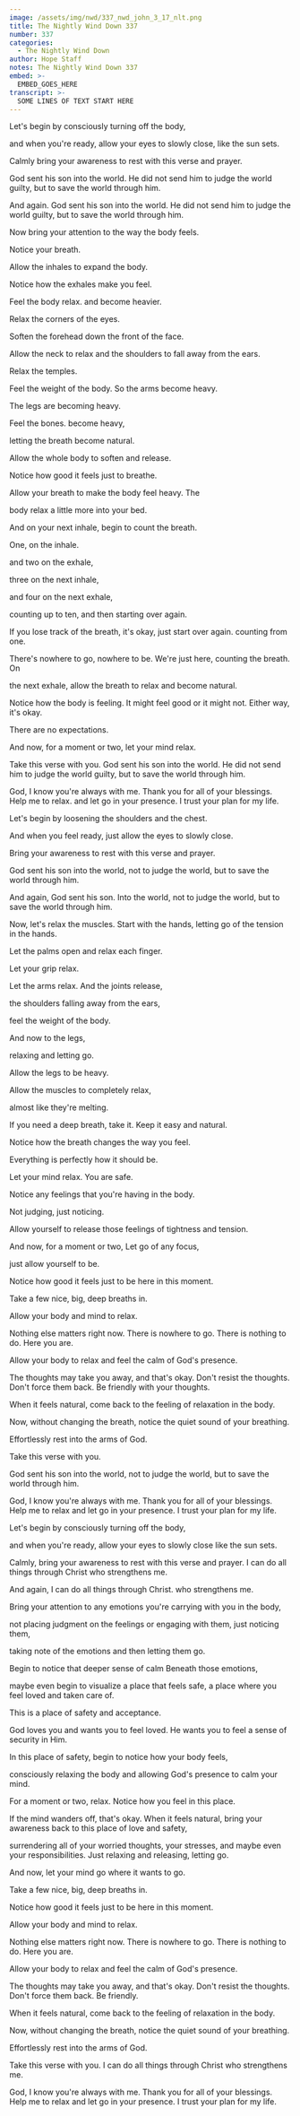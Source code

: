 ```yaml
---
image: /assets/img/nwd/337_nwd_john_3_17_nlt.png
title: The Nightly Wind Down 337
number: 337
categories:
  - The Nightly Wind Down
author: Hope Staff
notes: The Nightly Wind Down 337
embed: >-
  EMBED_GOES_HERE
transcript: >-
  SOME LINES OF TEXT START HERE
---
```

Let's begin by consciously turning off the body,

and when you're ready, allow your eyes to slowly close, like the sun sets.

Calmly bring your awareness to rest with this verse and prayer.

God sent his son into the world. He did not send him to judge the world guilty, but to save the world through him.

And again. God sent his son into the world. He did not send him to judge the world guilty, but to save the world through him.

Now bring your attention to the way the body feels.

Notice your breath.

Allow the inhales to expand the body.

Notice how the exhales make you feel.

Feel the body relax. and become heavier.

Relax the corners of the eyes.

Soften the forehead down the front of the face.

Allow the neck to relax and the shoulders to fall away from the ears.

Relax the temples.

Feel the weight of the body. So the arms become heavy.

The legs are becoming heavy.

Feel the bones. become heavy,

letting the breath become natural.

Allow the whole body to soften and release.

Notice how good it feels just to breathe.

Allow your breath to make the body feel heavy. The

body relax a little more into your bed.

And on your next inhale, begin to count the breath.

One, on the inhale.

and two on the exhale,

three on the next inhale,

and four on the next exhale,

counting up to ten, and then starting over again.

If you lose track of the breath, it's okay, just start over again. counting from one.

There's nowhere to go, nowhere to be. We're just here, counting the breath. On

the next exhale, allow the breath to relax and become natural.

Notice how the body is feeling. It might feel good or it might not. Either way, it's okay.

There are no expectations.

And now, for a moment or two, let your mind relax.

Take this verse with you. God sent his son into the world. He did not send him to judge the world guilty, but to save the world through him.

God, I know you're always with me. Thank you for all of your blessings. Help me to relax. and let go in your presence. I trust your plan for my life.


Let's begin by loosening the shoulders and the chest.

And when you feel ready, just allow the eyes to slowly close.

Bring your awareness to rest with this verse and prayer.

God sent his son into the world, not to judge the world, but to save the world through him.

And again, God sent his son. Into the world, not to judge the world, but to save the world through him.

Now, let's relax the muscles. Start with the hands, letting go of the tension in the hands.

Let the palms open and relax each finger.

Let your grip relax.

Let the arms relax. And the joints release,

the shoulders falling away from the ears,

feel the weight of the body.

And now to the legs,

relaxing and letting go.

Allow the legs to be heavy.

Allow the muscles to completely relax,

almost like they're melting.

If you need a deep breath, take it. Keep it easy and natural.

Notice how the breath changes the way you feel.

Everything is perfectly how it should be.

Let your mind relax. You are safe.

Notice any feelings that you're having in the body.

Not judging, just noticing.

Allow yourself to release those feelings of tightness and tension.

And now, for a moment or two, Let go of any focus,

just allow yourself to be.

Notice how good it feels just to be here in this moment.

Take a few nice, big, deep breaths in.

Allow your body and mind to relax.

Nothing else matters right now. There is nowhere to go. There is nothing to do. Here you are.

Allow your body to relax and feel the calm of God's presence.

The thoughts may take you away, and that's okay. Don't resist the thoughts. Don't force them back. Be friendly with your thoughts.

When it feels natural, come back to the feeling of relaxation in the body.

Now, without changing the breath, notice the quiet sound of your breathing.

Effortlessly rest into the arms of God.

Take this verse with you.

God sent his son into the world, not to judge the world, but to save the world through him.

God, I know you're always with me. Thank you for all of your blessings. Help me to relax and let go in your presence. I trust your plan for my life.


Let's begin by consciously turning off the body,

and when you're ready, allow your eyes to slowly close like the sun sets.

Calmly, bring your awareness to rest with this verse and prayer. I can do all things through Christ who strengthens me.

And again, I can do all things through Christ. who strengthens me.

Bring your attention to any emotions you're carrying with you in the body,

not placing judgment on the feelings or engaging with them, just noticing them,

taking note of the emotions and then letting them go.

Begin to notice that deeper sense of calm Beneath those emotions,

maybe even begin to visualize a place that feels safe, a place where you feel loved and taken care of.

This is a place of safety and acceptance.

God loves you and wants you to feel loved. He wants you to feel a sense of security in Him.

In this place of safety, begin to notice how your body feels,

consciously relaxing the body and allowing God's presence to calm your mind.

For a moment or two, relax. Notice how you feel in this place.

If the mind wanders off, that's okay. When it feels natural, bring your awareness back to this place of love and safety,

surrendering all of your worried thoughts, your stresses, and maybe even your responsibilities. Just relaxing and releasing, letting go.

And now, let your mind go where it wants to go.

Take a few nice, big, deep breaths in.

Notice how good it feels just to be here in this moment.

Allow your body and mind to relax.

Nothing else matters right now. There is nowhere to go. There is nothing to do. Here you are.

Allow your body to relax and feel the calm of God's presence.

The thoughts may take you away, and that's okay. Don't resist the thoughts. Don't force them back. Be friendly.

When it feels natural, come back to the feeling of relaxation in the body.

Now, without changing the breath, notice the quiet sound of your breathing.

Effortlessly rest into the arms of God.

Take this verse with you. I can do all things through Christ who strengthens me.

God, I know you're always with me. Thank you for all of your blessings. Help me to relax and let go in your presence. I trust your plan for my life.

